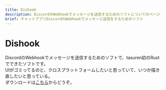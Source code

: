 ```yaml
---
title: Dishook
description: DiscordのWebhookでメッセージを送信するためのソフトについてのページです。
brief: チャットアプリDiscordのWebhookでメッセージ送信をするためのソフト
---
```

# Dishook
DiscordのWebhookでメッセージを送信するためのソフトで、tasuren初のRustでできたソフトです。  
UIがゴミってるのと、クロスプラットフォームしたいと思っていて、いつか描き直したいと思っている。  
ダウンロードは[こちら](https://github.com/tasuren/dishook/releases)からどうぞ。